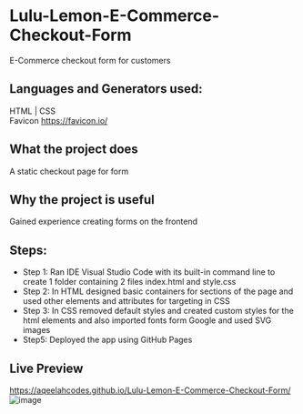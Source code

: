 # Lulu-Lemon-E-Commerce-Checkout-Form
E-Commerce checkout form for customers 

## Languages and Generators used: 
HTML | CSS    
Favicon https://favicon.io/

## What the project does
A static checkout page for form

## Why the project is useful
Gained experience creating forms on the frontend 

## Steps:
- Step 1: Ran IDE Visual Studio Code with its built-in command line to create 1 folder containing 2 files index.html and style.css 
- Step 2: In HTML designed basic containers for sections of the page and used other elements and attributes for targeting in CSS
- Step 3: In CSS removed default styles and created custom styles for the html elements and also imported fonts form Google and used SVG images
- Step5: Deployed the app using GitHub Pages   

## Live Preview 
https://aqeelahcodes.github.io/Lulu-Lemon-E-Commerce-Checkout-Form/
![image](https://user-images.githubusercontent.com/70718104/159184651-70a83b0b-3285-44c0-9e41-18b6c9f61189.png)
